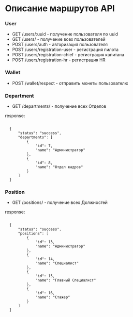 # Описание маршрутов API

### User
* GET /users/:uuid - получение пользователя по uuid
* GET /users/ - получение всех пользователей
* POST /users/auth - авторизация пользователя
* POST /users/registration-user - регистрация пилота
* POST /users/registration-chief - регистрация капитана
* POST /users/registration-hr - регистрация HR

### Wallet
* POST /wallet/respect - отправить монеты пользователю

### Department
* GET /departments/ - получение всех Отделов
</p>
  response:
<p>
<code>
  {
      "status": "success",
      "departments": [
          {
              "id": 7,
              "name": "Администратор"
          },
          {
              "id": 8,
              "name": "Отдел кадров"
          }
      ]
  }
</code>

### Position
* GET /positions/ - получение всех Должностей
<p>
  response:
</p>
<code>
  {
      "status": "success",
      "positions": [
          {
              "id": 13,
              "name": "Администратор"
          },
          {
              "id": 14,
              "name": "Специалист"
          },
          {
              "id": 15,
              "name": "Главный Специалист"
          },
          {
              "id": 16,
              "name": "Стажер"
          }
      ]
  }
</code>
